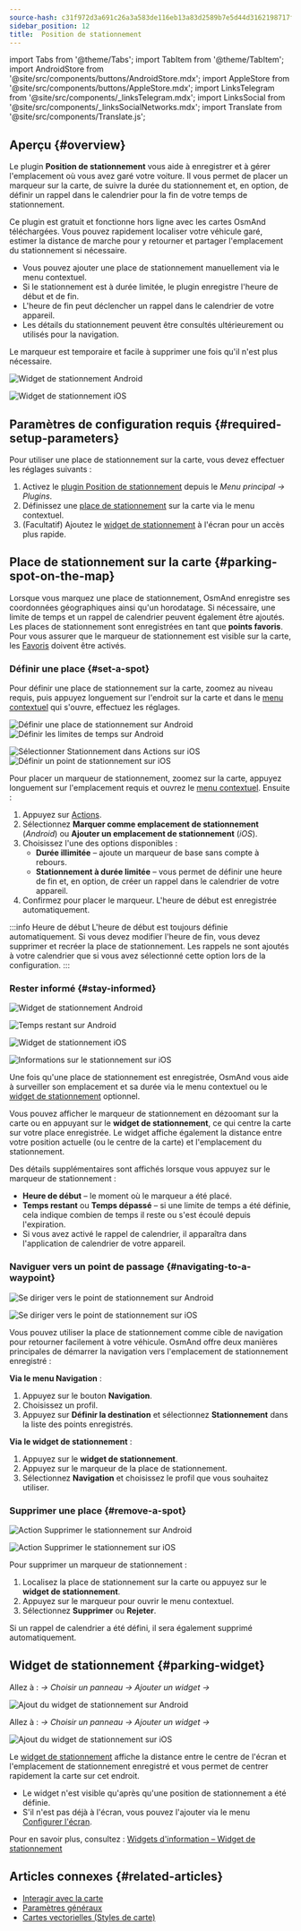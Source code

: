 ```yaml
---
source-hash: c31f972d3a691c26a3a583de116eb13a83d2589b7e5d44d3162198717f9b326f
sidebar_position: 12
title:  Position de stationnement
---
```


import Tabs from '@theme/Tabs';
import TabItem from '@theme/TabItem';
import AndroidStore from '@site/src/components/buttons/AndroidStore.mdx';
import AppleStore from '@site/src/components/buttons/AppleStore.mdx';
import LinksTelegram from '@site/src/components/_linksTelegram.mdx';
import LinksSocial from '@site/src/components/_linksSocialNetworks.mdx';
import Translate from '@site/src/components/Translate.js';


## Aperçu {#overview}

Le plugin **Position de stationnement** vous aide à enregistrer et à gérer l'emplacement où vous avez garé votre voiture. Il vous permet de placer un marqueur sur la carte, de suivre la durée du stationnement et, en option, de définir un rappel dans le calendrier pour la fin de votre temps de stationnement.

Ce plugin est gratuit et fonctionne hors ligne avec les cartes OsmAnd téléchargées. Vous pouvez rapidement localiser votre véhicule garé, estimer la distance de marche pour y retourner et partager l'emplacement du stationnement si nécessaire.

- Vous pouvez ajouter une place de stationnement manuellement via le menu contextuel.
- Si le stationnement est à durée limitée, le plugin enregistre l'heure de début et de fin.
- L'heure de fin peut déclencher un rappel dans le calendrier de votre appareil.
- Les détails du stationnement peuvent être consultés ultérieurement ou utilisés pour la navigation.

Le marqueur est temporaire et facile à supprimer une fois qu'il n'est plus nécessaire.

<Tabs groupId="operating-systems" queryString="current-os">

<TabItem value="android" label="Android">

![Widget de stationnement Android](@site/static/img/plugins/parking/parking_widget_android.png)

</TabItem>

<TabItem value="ios" label="iOS">

![Widget de stationnement iOS](@site/static/img/plugins/parking/parking_widget_ios.png)

</TabItem>

</Tabs>


## Paramètres de configuration requis {#required-setup-parameters}

Pour utiliser une place de stationnement sur la carte, vous devez effectuer les réglages suivants :

1. Activez le [plugin Position de stationnement](../plugins/index.md#enable--disable) depuis le *Menu principal → Plugins*.  
2. Définissez une [place de stationnement](#set-a-spot) sur la carte via le menu contextuel.
3. (Facultatif) Ajoutez le [widget de stationnement](#parking-widget) à l'écran pour un accès plus rapide.  


## Place de stationnement sur la carte {#parking-spot-on-the-map}

Lorsque vous marquez une place de stationnement, OsmAnd enregistre ses coordonnées géographiques ainsi qu'un horodatage. Si nécessaire, une limite de temps et un rappel de calendrier peuvent également être ajoutés. Les places de stationnement sont enregistrées en tant que **points favoris**. Pour vous assurer que le marqueur de stationnement est visible sur la carte, les [Favoris](../personal/favorites.md) doivent être activés.


### Définir une place {#set-a-spot}

Pour définir une place de stationnement sur la carte, zoomez au niveau requis, puis appuyez longuement sur l'endroit sur la carte et dans le [menu contextuel](../map/map-context-menu.md) qui s'ouvre, effectuez les réglages.

<Tabs groupId="operating-systems" queryString="current-os">

<TabItem value="android" label="Android">

![Définir une place de stationnement sur Android](@site/static/img/plugins/parking/and_set_p_point_limit.png) ![Définir les limites de temps sur Android](@site/static/img/plugins/parking/and_set_p_point4_.png)

</TabItem>

<TabItem value="ios" label="iOS">

![Sélectionner Stationnement dans Actions sur iOS](@site/static/img/plugins/parking/ios_set_p_point2.png)  ![Définir un point de stationnement sur iOS](@site/static/img/plugins/parking/ios_set_p_point3_-2.png)

</TabItem>

</Tabs>

Pour placer un marqueur de stationnement, zoomez sur la carte, appuyez longuement sur l'emplacement requis et ouvrez le [menu contextuel](../map/map-context-menu.md). Ensuite :

1. Appuyez sur [Actions](../map/map-context-menu#actions).
2. Sélectionnez **Marquer comme emplacement de stationnement** (*Android*) ou **Ajouter un emplacement de stationnement** (*iOS*).
3. Choisissez l'une des options disponibles :
   - **Durée illimitée** – ajoute un marqueur de base sans compte à rebours.
   - **Stationnement à durée limitée** – vous permet de définir une heure de fin et, en option, de créer un rappel dans le calendrier de votre appareil.
4. Confirmez pour placer le marqueur. L'heure de début est enregistrée automatiquement.

:::info Heure de début
L'heure de début est toujours définie automatiquement. Si vous devez modifier l'heure de fin, vous devez supprimer et recréer la place de stationnement. Les rappels ne sont ajoutés à votre calendrier que si vous avez sélectionné cette option lors de la configuration.
:::


### Rester informé {#stay-informed}

<Tabs groupId="operating-systems" queryString="current-os">

<TabItem value="android" label="Android">

![Widget de stationnement Android](@site/static/img/plugins/parking/parking_widget_android.png)

![Temps restant sur Android](@site/static/img/plugins/parking/and_parking_info_left.png)

</TabItem>

<TabItem value="ios" label="iOS">

![Widget de stationnement iOS](@site/static/img/plugins/parking/parking_widget_ios.png)

![Informations sur le stationnement sur iOS](@site/static/img/plugins/parking/ios_parking_info.png)


</TabItem>

</Tabs>

Une fois qu'une place de stationnement est enregistrée, OsmAnd vous aide à surveiller son emplacement et sa durée via le menu contextuel ou le [widget de stationnement](#parking-widget) optionnel.

Vous pouvez afficher le marqueur de stationnement en dézoomant sur la carte ou en appuyant sur le **widget de stationnement**, ce qui centre la carte sur votre place enregistrée. Le widget affiche également la distance entre votre position actuelle (ou le centre de la carte) et l'emplacement du stationnement.

Des détails supplémentaires sont affichés lorsque vous appuyez sur le marqueur de stationnement :

- **Heure de début** – le moment où le marqueur a été placé.
- **Temps restant** ou **Temps dépassé** – si une limite de temps a été définie, cela indique combien de temps il reste ou s'est écoulé depuis l'expiration.
- Si vous avez activé le rappel de calendrier, il apparaîtra dans l'application de calendrier de votre appareil.


### Naviguer vers un point de passage {#navigating-to-a-waypoint}

<Tabs groupId="operating-systems" queryString="current-os">

<TabItem value="android" label="Android">

![Se diriger vers le point de stationnement sur Android](@site/static/img/plugins/parking/and_navigating_to_parking.png)

</TabItem>

<TabItem value="ios" label="iOS">

![Se diriger vers le point de stationnement sur iOS](@site/static/img/plugins/parking/ios_going_to_parking.png)

</TabItem>

</Tabs>

Vous pouvez utiliser la place de stationnement comme cible de navigation pour retourner facilement à votre véhicule. OsmAnd offre deux manières principales de démarrer la navigation vers l'emplacement de stationnement enregistré :

**Via le menu Navigation** :

  1. Appuyez sur le bouton **Navigation**.  
  2. Choisissez un profil.  
  3. Appuyez sur **Définir la destination** et sélectionnez **Stationnement** dans la liste des points enregistrés.

**Via le widget de stationnement** :

  1. Appuyez sur le **widget de stationnement**.  
  2. Appuyez sur le marqueur de la place de stationnement.  
  3. Sélectionnez **Navigation** et choisissez le profil que vous souhaitez utiliser.


### Supprimer une place {#remove-a-spot}

<Tabs groupId="operating-systems" queryString="current-os">

<TabItem value="android" label="Android">

![Action Supprimer le stationnement sur Android](@site/static/img/map/context_menu_limited_parking.png)

</TabItem>

<TabItem value="ios" label="iOS">

<!-- ![Action Delete Parking in Android](@site/static/img/map/context_menu_limited_parking.png) -->
  
![Action Supprimer le stationnement sur iOS](@site/static/img/map/context_menu_limited_parking_ios.png)

</TabItem>

</Tabs>

Pour supprimer un marqueur de stationnement :

1. Localisez la place de stationnement sur la carte ou appuyez sur le **widget de stationnement**.
2. Appuyez sur le marqueur pour ouvrir le menu contextuel.
3. Sélectionnez **Supprimer** ou **Rejeter**.

Si un rappel de calendrier a été défini, il sera également supprimé automatiquement.


## Widget de stationnement {#parking-widget}

<Tabs groupId="operating-systems" queryString="current-os">

<TabItem value="android" label="Android">

Allez à : *<Translate android="true" ids="shared_string_menu,map_widget_config"/> → Choisir un panneau → Ajouter un widget → <Translate android="true" ids="map_widget_parking"/>*  

![Ajout du widget de stationnement sur Android](@site/static/img/plugins/parking/and_adding_parking_widget_andr.png)

</TabItem>

<TabItem value="ios" label="iOS">

Allez à : *<Translate ios="true" ids="shared_string_menu,layer_map_appearance"/> → Choisir un panneau → Ajouter un widget → <Translate ios="true" ids="parking_place"/>*  

![Ajout du widget de stationnement sur iOS](@site/static/img/plugins/parking/ios_adding_parking_widget-2.png)

</TabItem>

</Tabs>

Le [widget de stationnement](../widgets/info-widgets.md#parking-widget) affiche la distance entre le centre de l'écran et l'emplacement de stationnement enregistré et vous permet de centrer rapidement la carte sur cet endroit.

- Le widget n'est visible qu'après qu'une position de stationnement a été définie.
- S'il n'est pas déjà à l'écran, vous pouvez l'ajouter via le menu [Configurer l'écran](../widgets/configure-screen.md).

Pour en savoir plus, consultez : [Widgets d'information – Widget de stationnement](https://osmand.net/docs/user/widgets/info-widgets#parking-widget)


## Articles connexes {#related-articles}

- [Interagir avec la carte](../../user/map/interact-with-map.md)
- [Paramètres généraux](../../user/personal/global-settings.md)
- [Cartes vectorielles (Styles de carte)](../../user/map/vector-maps.md)